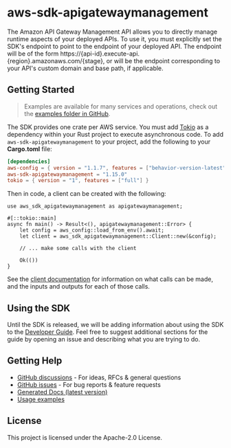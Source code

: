 # aws-sdk-apigatewaymanagement

The Amazon API Gateway Management API allows you to directly manage runtime aspects of your deployed APIs. To use it, you must explicitly set the SDK's endpoint to point to the endpoint of your deployed API. The endpoint will be of the form https://{api-id}.execute-api.{region}.amazonaws.com/{stage}, or will be the endpoint corresponding to your API's custom domain and base path, if applicable.

## Getting Started

> Examples are available for many services and operations, check out the
> [examples folder in GitHub](https://github.com/awslabs/aws-sdk-rust/tree/main/examples).

The SDK provides one crate per AWS service. You must add [Tokio](https://crates.io/crates/tokio)
as a dependency within your Rust project to execute asynchronous code. To add `aws-sdk-apigatewaymanagement` to
your project, add the following to your **Cargo.toml** file:

```toml
[dependencies]
aws-config = { version = "1.1.7", features = ["behavior-version-latest"] }
aws-sdk-apigatewaymanagement = "1.15.0"
tokio = { version = "1", features = ["full"] }
```

Then in code, a client can be created with the following:

```rust,no_run
use aws_sdk_apigatewaymanagement as apigatewaymanagement;

#[::tokio::main]
async fn main() -> Result<(), apigatewaymanagement::Error> {
    let config = aws_config::load_from_env().await;
    let client = aws_sdk_apigatewaymanagement::Client::new(&config);

    // ... make some calls with the client

    Ok(())
}
```

See the [client documentation](https://docs.rs/aws-sdk-apigatewaymanagement/latest/aws_sdk_apigatewaymanagement/client/struct.Client.html)
for information on what calls can be made, and the inputs and outputs for each of those calls.

## Using the SDK

Until the SDK is released, we will be adding information about using the SDK to the
[Developer Guide](https://docs.aws.amazon.com/sdk-for-rust/latest/dg/welcome.html). Feel free to suggest
additional sections for the guide by opening an issue and describing what you are trying to do.

## Getting Help

* [GitHub discussions](https://github.com/awslabs/aws-sdk-rust/discussions) - For ideas, RFCs & general questions
* [GitHub issues](https://github.com/awslabs/aws-sdk-rust/issues/new/choose) - For bug reports & feature requests
* [Generated Docs (latest version)](https://awslabs.github.io/aws-sdk-rust/)
* [Usage examples](https://github.com/awslabs/aws-sdk-rust/tree/main/examples)

## License

This project is licensed under the Apache-2.0 License.

